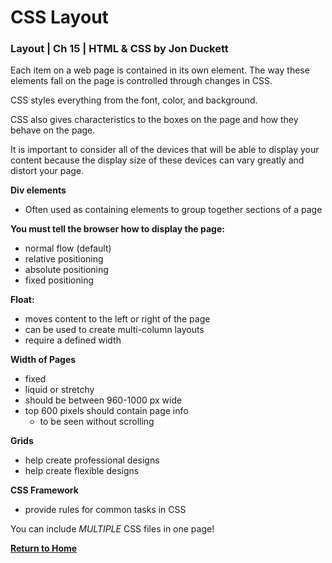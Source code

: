 # CSS Layout

### Layout | Ch 15 | HTML & CSS by Jon Duckett 

Each item on a web page is contained in its own element. The way these elements fall on the page is controlled through changes in CSS. 

CSS styles everything from the font, color, and background. 

CSS also gives characteristics to the boxes on the page and how they behave on the page. 

It is important to consider all of the devices that will be able to display your content because the display size of these devices can vary greatly and distort your page. 

**Div elements**   
  - Often used as containing elements to group together sections of a page

**You must tell the browser how to display the page:**
  - normal flow (default)
  - relative positioning
  - absolute positioning 
  - fixed positioning

**Float:**
  - moves content to the left or right of the page 
  - can be used to create multi-column layouts
  - require a defined width

**Width of Pages**  
  - fixed
  - liquid or stretchy
  - should be between 960-1000 px wide
  - top 600 pixels should contain page info
      - to be seen without scrolling

**Grids**
  - help create professional designs
  - help create flexible designs

**CSS Framework**
  - provide rules for common tasks in CSS

You can include *MULTIPLE* CSS files in one page!

[**Return to Home**](README.md)

